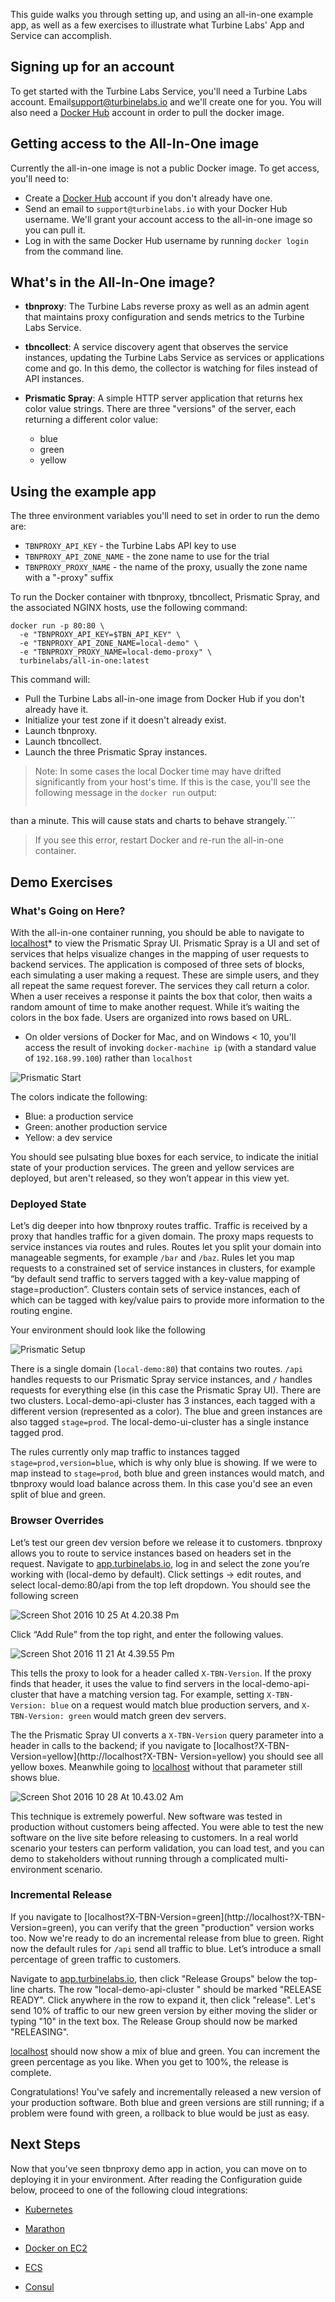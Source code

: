 
[//]: # ( Copyright 2017 Turbine Labs, Inc.                                   )
[//]: # ( you may not use this file except in compliance with the License.    )
[//]: # ( You may obtain a copy of the License at                             )
[//]: # (                                                                     )
[//]: # (     http://www.apache.org/licenses/LICENSE-2.0                      )
[//]: # (                                                                     )
[//]: # ( Unless required by applicable law or agreed to in writing, software )
[//]: # ( distributed under the License is distributed on an "AS IS" BASIS,   )
[//]: # ( WITHOUT WARRANTIES OR CONDITIONS OF ANY KIND, either express or     )
[//]: # ( implied. See the License for the specific language governing        )
[//]: # ( permissions and limitations under the License.                      )

[//]: # (Quick Start)

This guide walks you through setting up, and using an all-in-one example app, as
well as a few exercises to illustrate what Turbine Labs' App and Service can
accomplish.

## Signing up for an account

To get started with the Turbine Labs Service, you'll need a Turbine Labs
account. Email[support@turbinelabs.io](mailto:support@turbinelabs.io) and we'll
create one for you. You will also need a [Docker Hub](https://hub.docker.com)
account in order to pull the docker image.

## Getting access to the All-In-One image

Currently the all-in-one image is not a public Docker image. To get access,
you'll need to:

- Create a [Docker Hub](https://hub.docker.com) account if you don't already
have one.
- Send an email to `support@turbinelabs.io` with your Docker Hub username.
We'll grant your account access to the all-in-one image so you can pull it.
- Log in with the same Docker Hub username by running `docker login` from the
command line.

## What's in the All-In-One image?

- **tbnproxy**: The Turbine Labs reverse proxy as well as an admin agent that
maintains proxy
  configuration and sends metrics to the Turbine Labs Service.

- **tbncollect**: A service discovery agent that observes the service instances,
  updating the Turbine Labs Service as services or applications come and go.
  In this demo, the collector is watching for files instead of API instances.

- **Prismatic Spray**: A simple HTTP server application that returns hex color
value strings. There are three "versions" of the server, each returning a
different color value:
  - blue
  - green
  - yellow

## Using the example app
The three environment variables you'll need to set in order to run the demo are:

- `TBNPROXY_API_KEY` - the Turbine Labs API key to use
- `TBNPROXY_API_ZONE_NAME` - the zone name to use for the trial
- `TBNPROXY_PROXY_NAME` - the name of the proxy, usually the zone name with a
  "-proxy" suffix

To run the Docker container with tbnproxy, tbncollect, Prismatic Spray, and the
associated NGINX hosts, use the following command:

```shell
docker run -p 80:80 \
  -e "TBNPROXY_API_KEY=$TBN_API_KEY" \
  -e "TBNPROXY_API_ZONE_NAME=local-demo" \
  -e "TBNPROXY_PROXY_NAME=local-demo-proxy" \
  turbinelabs/all-in-one:latest
```

This command will:

- Pull the Turbine Labs all-in-one image from Docker Hub if you don't already
have it.
- Initialize your test zone if it doesn't already exist.
- Launch tbnproxy.
- Launch tbncollect.
- Launch the three Prismatic Spray instances.

> Note: In some cases the local Docker time may have drifted significantly
> from your host's time. If this is the case, you'll see the following message
in the
> `docker run` output:
> ```FATAL: your docker system clock differs from actual (google) time by more
than a minute.
     This will cause stats and charts to behave strangely.```
>
> If you see this error, restart Docker and re-run the all-in-one container.

## Demo Exercises

### What's Going on Here?

With the all-in-one container running, you should be able to navigate to
[localhost](http://localhost/)* to view the Prismatic Spray UI. Prismatic Spray
is a UI and set of services that helps visualize changes in the mapping of user
requests to backend services. The application is composed of three sets of
blocks, each simulating a user making a request. These are simple users, and
they all repeat the same request forever. The services they call return a color.
When a user receives a response it paints the box that color, then waits a
random amount of time to make another request. While it’s waiting the colors in
the box fade. Users are organized into rows based on URL.

* On older versions of Docker for Mac, and on Windows < 10, you'll access the
result of invoking `docker-machine ip` (with a standard value of
`192.168.99.100`) rather than `localhost`

![Prismatic Start](https://d16co4vs2i1241.cloudfront.net/uploads/tutorial_image/file/619225423221360579/141cb63de4cf2c9fc602d92cdbd7cd47224d2d159f7312fad1f30f3e306dcaa8/column_sized_prismatic-start.png)

The colors indicate the following:

- Blue: a production service
- Green: another production service
- Yellow: a dev service

You should see pulsating blue boxes for each service, to indicate the initial
state of your production services. The green and yellow services are deployed,
but aren't released, so they won’t appear in this view yet.

### Deployed State

Let’s dig deeper into how tbnproxy routes traffic. Traffic is received by a
proxy that handles traffic for a given domain. The proxy maps requests to
service instances via routes and rules. Routes let you split your domain into
manageable segments, for example `/bar` and `/baz`. Rules let you map requests
to a constrained set of service instances in clusters, for example “by default
send traffic to servers tagged with a key-value mapping of stage=production”.
Clusters contain sets of service instances, each of which can be tagged with
key/value pairs to provide more information to the routing engine.

Your environment should look like the following

![Prismatic Setup](https://d16co4vs2i1241.cloudfront.net/uploads/tutorial_image/file/636842997144618507/0d8f89bd404654ad9ce3e35ee9d38960dd34c35661e89fcb561b6ae20e422283/column_sized_prismatic-setup.png)

There is a single domain (`local-demo:80`) that contains two routes. `/api`
handles requests to our Prismatic Spray service instances, and `/` handles
requests for everything else (in this case the Prismatic Spray UI). There are
two clusters. Local-demo-api-cluster has 3 instances, each tagged with a
different version (represented as a color). The blue and green instances are
also tagged `stage=prod`. The local-demo-ui-cluster has a single instance
tagged prod.

The rules currently only map traffic to instances tagged
`stage=prod,version=blue`, which is why only blue is showing. If we were to map
instead to `stage=prod`, both blue and green instances would match, and tbnproxy
would load balance across them. In this case you'd see an even split of blue and
green.

### Browser Overrides

Let’s test our green dev version before we release it to customers. tbnproxy
allows you to route to service instances based on headers set in the request.
Navigate to [app.turbinelabs.io](https://app.turbinelabs.io), log in and select
the zone you’re working with (local-demo by default). Click settings -> edit
routes, and select local-demo:80/api from the top left dropdown. You should see
the following screen

![Screen Shot 2016 10 25 At 4.20.38 Pm](https://d16co4vs2i1241.cloudfront.net/uploads/tutorial_image/file/619232397325502423/3209a51a0840a6940c6141a8191722f231be1c8590ed02e9eda86f9fc42e3f55/column_sized_Screen_Shot_2016-10-25_at_4.20.38_PM.png)

Click “Add Rule” from the top right, and enter the following values.

![Screen Shot 2016 11 21 At 4.39.55 Pm](https://d16co4vs2i1241.cloudfront.net/uploads/tutorial_image/file/636837738787636740/ddf7276864c3f6be8f29f042b7d320f4ac71708b1d5ed4f7c0e7dbcaedcb6c43/column_sized_Screen_Shot_2016-11-21_at_4.39.55_PM.png)

This tells the proxy to look for a header called `X-TBN-Version`. If the proxy
finds that header, it uses the value to find servers in the local-demo-api-
cluster that have a matching version tag. For example, setting `X-TBN-Version:
blue` on a request would match blue production servers, and `X-TBN-Version: green` would match green dev servers.

The the Prismatic Spray UI converts a `X-TBN-Version` query parameter into a
header in calls to the backend; if you navigate to [localhost?X-TBN-
Version=yellow](http://localhost?X-TBN- Version=yellow) you should see all
yellow boxes. Meanwhile going to [localhost](http://localhost) without that
parameter still shows blue.

![Screen Shot 2016 10 28 At 10.43.02 Am](https://d16co4vs2i1241.cloudfront.net/uploads/tutorial_image/file/619233248442058713/9e580867275ee1a7fd6b502c8b5c8e6fbc24ea8ec31759ac5b2326ea7fdc264c/column_sized_Screen_Shot_2016-10-28_at_10.43.02_AM.png)

This technique is extremely powerful. New software was tested in
production without customers being affected. You were able to test the new
software on the live site before releasing to customers. In a real world
scenario your testers can perform validation, you can load test, and you can
demo to stakeholders without running through a complicated multi-environment
scenario.

### Incremental Release

If you navigate to [localhost?X-TBN-Version=green](http://localhost?X-TBN-
Version=green), you can verify that the green "production" version works too.
Now we're ready to do an incremental release from blue to green. Right now the
default rules for `/api` send all traffic to blue. Let’s introduce a small
percentage of green traffic to customers.

Navigate to [app.turbinelabs.io](https://app.turbinelabs.io), then click
"Release Groups" below the top-line charts. The row "local-demo-api-cluster "
should be marked "RELEASE READY". Click anywhere in the row to expand it, then
click "release". Let's send 10% of traffic to our new green version by either
moving the slider or typing "10" in the text box. The Release Group should now
be marked "RELEASING".

[localhost](http://localhost) should now show a mix of blue and green. You can
increment the green percentage as you like. When you get to 100%, the release
is complete.

Congratulations! You've safely and incrementally released a new version of your
production software. Both blue and green versions are still running; if a
problem were found with green, a rollback to blue would be just as easy.

## Next Steps

Now that you've seen tbnproxy demo app in action, you can move on to deploying
it in your environment. After reading the Configuration guide below, proceed to
one of the following cloud integrations:

 - [Kubernetes](https://docs.turbinelabs.io/guides/deploying-the-turbine-labs-product-suite-to-kubernetes)

 - [Marathon](https://docs.turbinelabs.io/guides/deploying-the-turbine-labs-product-suite-to-marathon)

 - [Docker on EC2](https://docs.turbinelabs.io/guides/deploying-the-turbine-labs-product-suite-to-docker-on-ec2)

 - [ECS](https://docs.turbinelabs.io/guides/deploying-the-turbine-labs-product-suite-to-ecs)

 - [Consul](https://docs.turbinelabs.io/guides/deploying-the-turbine-labs-product-suite-to-consul)
